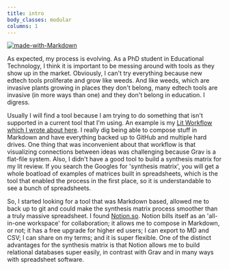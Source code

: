 ```yaml
---
title: intro
body_classes: modular
columns: 1
---
```


[![made-with-Markdown](https://img.shields.io/badge/Made%20with-Markdown-1f425f.svg)](http://commonmark.org)

As expected, my process is evolving. As a PhD student in Educational Technology, I think it is important to be messing around with tools as they show up in the market. Obviously, I can't try everything because new edtech tools proliferate and grow like weeds. And like weeds, which are invasive plants growing in places they don't belong, many edtech tools are invasive (in more ways than one) and they don't belong in education. I digress.

Usually I will find a tool because I am trying to do something that isn't supported in a current tool that I'm using. An example is my [Lit Workflow which I wrote about here](https://madland.ca/blog/lit-workflow). I really dig being able to compose stuff in Markdown and have everything backed up to GitHub and multiple hard drives. One thing that was inconvenient about that workflow is that visualizing connections between ideas was challenging because Grav is a flat-file system. Also, I didn't have a good tool to build a synthesis matrix for my lit review. If you search the Googles for 'synthesis matrix', you will get a whole boatload of examples of matrices built in spreadsheets, which is the tool that enabled the process in the first place, so it is understandable to see a bunch of spreadsheets.

So, I started looking for a tool that was Markdown based, allowed me to back up to git and could make the synthesis matrix process smoother than a truly massive spreadsheet. I found [Notion.so](https://notion.so). Notion bills itself as an 'all-in-one workspace' for collaboration; it allows me to compose in Markdown, or not; it has a free upgrade for higher ed users; I can export to MD and CSV; I can share on my terms; and it is super flexible. One of the distinct advantages for the synthesis matrix is that Notion allows me to build relational databases super easily, in contrast with Grav and in many ways with spreadsheet software.
